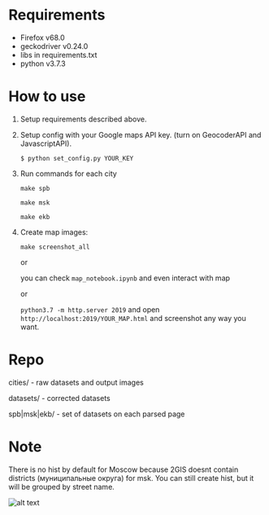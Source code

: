 # Requirements
 - Firefox v68.0
 - geckodriver v0.24.0
 - libs in requirements.txt
 - python v3.7.3
 
# How to use 
1. Setup requirements described above.
2. Setup config with your Google maps API key. (turn on GeocoderAPI and JavascriptAPI).

    `$ python set_config.py YOUR_KEY`
    
3. Run commands for each city

    `make spb`
    
    `make msk`
    
    `make ekb`
4. Create map images:
    
    `make screenshot_all`
    
    or
    
    you can check `map_notebook.ipynb` and even interact with map
    
    or 
    
    `python3.7 -m http.server 2019` and open `http://localhost:2019/YOUR_MAP.html` and screenshot any way you want.
    
# Repo
cities/ - raw datasets and output images

datasets/ - corrected datasets

spb|msk|ekb/ - set of datasets on each parsed page 

# Note
There is no hist by default for Moscow because 2GIS doesnt contain districts (муниципальные округа) for msk. You can still create hist, but it will be grouped by street name.

![alt text](https://i.kym-cdn.com/entries/icons/original/000/021/311/free.jpg)
